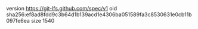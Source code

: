 version https://git-lfs.github.com/spec/v1
oid sha256:ef8ad8fdd9c3b64d1b139acd1e4306ba051589fa3c8530631e0cb11b097fe6ea
size 1540
